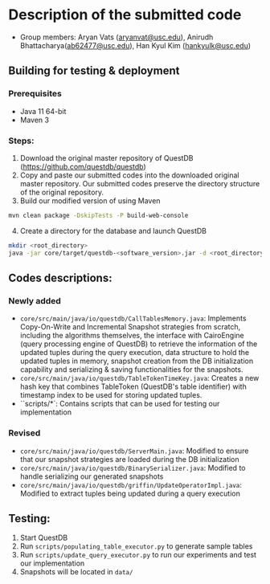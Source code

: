 # Description of the submitted code
- Group members: Aryan Vats	(aryanvat@usc.edu), Anirudh Bhattacharya(ab62477@usc.edu), Han Kyul Kim	(hankyulk@usc.edu)

## Building for testing & deployment
### Prerequisites
- Java 11 64-bit
- Maven 3
### Steps:
1. Download the original master repository of QuestDB (https://github.com/questdb/questdb)
2. Copy and paste our submitted codes into the downloaded original master repository. Our submitted codes preserve the directory structure of the original repository.
3. Build our modified version of using Maven
```bash
mvn clean package -DskipTests -P build-web-console
```
4. Create a directory for the database and launch QuestDB
```bash
mkdir <root_directory>
java -jar core/target/questdb-<software_version>.jar -d <root_directory>
```

## Codes descriptions:
### Newly added
- ``core/src/main/java/io/questdb/CallTablesMemory.java``: Implements Copy-On-Write and Incremental Snapshot strategies from scratch, including the algorithms themselves, the interface with CairoEngine (query processing engine of QuestDB) to retrieve the information of the updated tuples during the query execution, data structure to hold the updated tuples in memory, snapshot creation from the DB initialization capability and serializing & saving functionalities for the snapshots.
- ``core/src/main/java/io/questdb/TableTokenTimeKey.java``: Creates a new hash key that combines TableToken (QuestDB's table identifier) with timestamp index to be used for storing updated tuples.
- ``scripts/*`: Contains scripts that can be used for testing our implementation
### Revised
- ``core/src/main/java/io/questdb/ServerMain.java``: Modified to ensure that our snapshot strategies are loaded during the DB initialization
- ``core/src/main/java/io/questdb/BinarySerializer.java``: Modified to handle serializing our generated snapshots
- ``core/src/main/java/io/questdb/griffin/UpdateOperatorImpl.java``: Modified to extract tuples being updated during a query execution

## Testing:
1. Start QuestDB
2. Run ``scripts/populating_table_executor.py`` to generate sample tables
3. Run ``scripts/update_query_executor.py`` to run our experiments and test our implementation
4. Snapshots will be located in ``data/``
